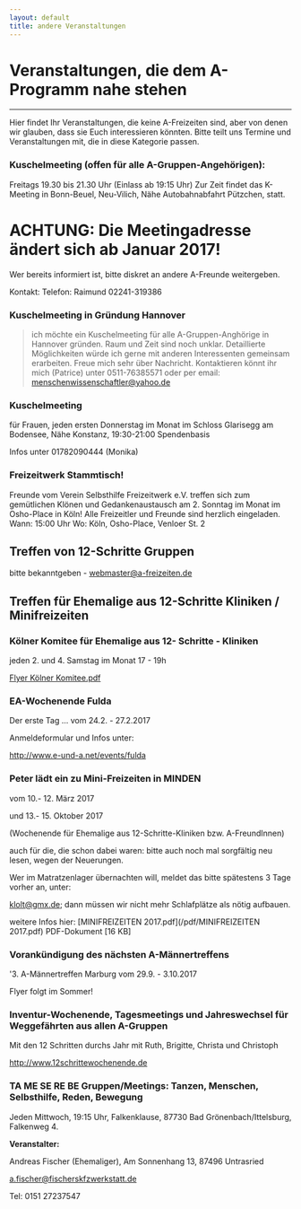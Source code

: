 ```yaml
---
layout: default
title: andere Veranstaltungen
---
```


# Veranstaltungen, die dem A-Programm nahe stehen
---
Hier findet Ihr Veranstaltungen, die keine A-Freizeiten sind, aber von denen
wir glauben, dass sie Euch interessieren könnten. Bitte teilt uns Termine und
Veranstaltungen mit, die in diese Kategorie passen.


### Kuschelmeeting (offen für alle A-Gruppen-Angehörigen):
Freitags 19.30 bis 21.30 Uhr (Einlass ab 19:15 Uhr)
Zur Zeit findet das K-Meeting in Bonn-Beuel, Neu-Vilich, Nähe Autobahnabfahrt
Pützchen, statt. 
# ACHTUNG: Die Meetingadresse ändert sich ab Januar 2017!
Wer bereits informiert ist, bitte diskret an andere A-Freunde weitergeben.

Kontakt: Telefon: Raimund 02241-319386

### Kuschelmeeting in Gründung Hannover


> ich möchte ein Kuschelmeeting für alle
> A-Gruppen-Anghörige in Hannover gründen.
> Raum und Zeit sind noch unklar. Detaillierte Möglichkeiten
> würde ich gerne mit anderen Interessenten gemeinsam
> erarbeiten. Freue mich sehr über Nachricht.
> Kontaktieren könnt ihr mich (Patrice) unter 0511-76385571
> oder per email: menschenwissenschaftler@yahoo.de

### Kuschelmeeting
für Frauen, jeden ersten Donnerstag im Monat
im Schloss Glarisegg am Bodensee, Nähe Konstanz, 19:30-21:00
Spendenbasis

Infos unter 01782090444 (Monika)


### Freizeitwerk Stammtisch!

Freunde vom Verein Selbsthilfe Freizeitwerk e.V. treffen sich zum gemütlichen
Klönen und Gedankenaustausch am 2. Sonntag im Monat
im Osho-Place in Köln! Alle Freizeitler und Freunde sind herzlich eingeladen.
Wann: 15:00 Uhr
Wo: Köln, Osho-Place, Venloer St. 2


## Treffen von 12-Schritte Gruppen

bitte bekanntgeben - <webmaster@a-freizeiten.de>
 
## Treffen für Ehemalige aus 12-Schritte Kliniken / Minifreizeiten

### Kölner Komitee für Ehemalige aus 12- Schritte - Kliniken

jeden 2. und 4. Samstag im Monat 17 - 19h

[Flyer Kölner Komitee.pdf](/pdf/FlyerKölnerKomitee.pdf)

### EA-Wochenende Fulda
Der erste Tag ...
vom 24.2. - 27.2.2017

Anmeldeformular und Infos unter:

<http://www.e-und-a.net/events/fulda>

### Peter lädt ein zu Mini-Freizeiten in MINDEN

vom 10.- 12. März 2017

und 13.- 15. Oktober 2017

(Wochenende für Ehemalige aus 12-Schritte-Kliniken bzw. A-FreundInnen)

auch für die, die schon dabei waren:
bitte auch noch mal sorgfältig neu lesen, wegen der Neuerungen.

Wer im Matratzenlager übernachten will, meldet das bitte spätestens 3 Tage vorher an, unter: 

<klolt@gmx.de>; dann müssen wir nicht mehr Schlafplätze als nötig aufbauen.

weitere Infos hier:
[MINIFREIZEITEN 2017.pdf](/pdf/MINIFREIZEITEN 2017.pdf)
PDF-Dokument [16 KB]

### Vorankündigung des nächsten A-Männertreffens
 
'3. A-Männertreffen Marburg
vom 29.9. - 3.10.2017

Flyer folgt im Sommer!

### Inventur-Wochenende, Tagesmeetings und Jahreswechsel für Weggefährten aus allen A-Gruppen

Mit den 12 Schritten durchs Jahr mit Ruth, Brigitte, Christa und Christoph 

<http://www.12schrittewochenende.de>

### TA ME SE RE BE Gruppen/Meetings: Tanzen, Menschen, Selbsthilfe, Reden, Bewegung

Jeden Mittwoch, 19:15 Uhr, Falkenklause, 87730 Bad Grönenbach/Ittelsburg, Falkenweg 4.

__Veranstalter:__

Andreas Fischer (Ehemaliger),
Am Sonnenhang 13,
87496 Untrasried

<a.fischer@fischerskfzwerkstatt.de>

Tel: 0151 27237547
